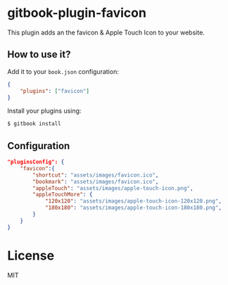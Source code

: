 # gitbook-plugin-favicon

This plugin adds an the favicon & Apple Touch Icon to your website.

## How to use it?

Add it to your `book.json` configuration:

```json
{
    "plugins": ["favicon"]
}
```

Install your plugins using:

```bash
$ gitbook install
```

## Configuration

```json
"pluginsConfig": {
    "favicon":{
        "shortcut": "assets/images/favicon.ico",
        "bookmark": "assets/images/favicon.ico",
        "appleTouch": "assets/images/apple-touch-icon.png",
        "appleTouchMore": {
            "120x120": "assets/images/apple-touch-icon-120x120.png",
            "180x180": "assets/images/apple-touch-icon-180x180.png",
        }
    }
}
```

# License

MIT
